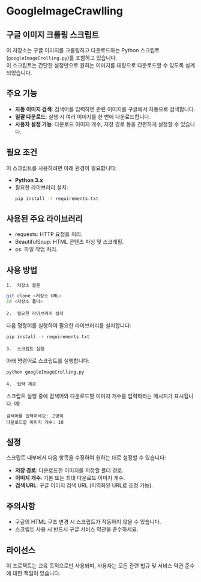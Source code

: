 # GoogleImageCrawlling

## 구글 이미지 크롤링 스크립트

이 저장소는 구글 이미지를 크롤링하고 다운로드하는 Python 스크립트(`googleImageCrolling.py`)를 포함하고 있습니다.  
이 스크립트는 간단한 설정만으로 원하는 이미지를 대량으로 다운로드할 수 있도록 설계되었습니다.

## 주요 기능
- **자동 이미지 검색**: 검색어를 입력하면 관련 이미지를 구글에서 자동으로 검색합니다.
- **일괄 다운로드**: 실행 시 여러 이미지를 한 번에 다운로드합니다.
- **사용자 설정 가능**: 다운로드 이미지 개수, 저장 경로 등을 간편하게 설정할 수 있습니다.

## 필요 조건
이 스크립트를 사용하려면 아래 환경이 필요합니다:
- **Python 3.x**
- 필요한 라이브러리 설치:
  ```bash
  pip install -r requirements.txt
  ```


## 사용된 주요 라이브러리
-	requests: HTTP 요청을 처리.
-	BeautifulSoup: HTML 콘텐츠 파싱 및 스크래핑.
-	os: 파일 작업 처리.

## 사용 방법
	1.	저장소 클론
```bash
git clone <저장소 URL>
cd <저장소 폴더>
```

	2.	필요한 라이브러리 설치
다음 명령어를 실행하여 필요한 라이브러리를 설치합니다:
```bash
pip install -r requirements.txt
```

	3.	스크립트 실행
아래 명령어로 스크립트를 실행합니다:
```bash
python googleImageCrolling.py
```

	4.	입력 제공
스크립트 실행 중에 검색어와 다운로드할 이미지 개수를 입력하라는 메시지가 표시됩니다.
예:
```
검색어를 입력하세요: 고양이
다운로드할 이미지 개수: 10
```


## 설정

스크립트 내부에서 다음 항목을 수정하여 원하는 대로 설정할 수 있습니다:
- **저장 경로**: 다운로드한 이미지를 저장할 폴더 경로.
- **이미지 개수**: 기본 또는 최대 다운로드 이미지 개수.
- **검색 URL**: 구글 이미지 검색 URL (지역화된 URL로 조정 가능).

## 주의사항
- 구글의 HTML 구조 변경 시 스크립트가 작동하지 않을 수 있습니다.
- 스크립트 사용 시 반드시 구글 서비스 약관을 준수하세요.

## 라이선스

이 프로젝트는 교육 목적으로만 사용되며, 사용자는 모든 관련 법규 및 서비스 약관 준수에 대한 책임이 있습니다.

